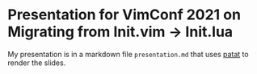 # Presentation for VimConf 2021 on Migrating from Init.vim -> Init.lua

My presentation is in a markdown file `presentation.md` that uses [patat](https://github.com/jaspervdj/patat) to render the slides.
